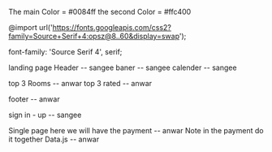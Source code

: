 <!-- Variables =========================== -->
The main Color = #0084ff
the second Color = #ffc400

<!-- This is the font familiy -->
@import url('https://fonts.googleapis.com/css2?family=Source+Serif+4:opsz@8..60&display=swap');

font-family: 'Source Serif 4', serif;

<!-- ==================== Landing page ===================== -->
landing page 
Header -- sangee
baner -- sangee
calender -- sangee

top 3 Rooms -- anwar
top 3 rated -- anwar

footer -- anwar

<!-- ====================== Sign up sing in  ==================== -->
sign in - up -- sangee
 <!-- ============================== Single page ================== -->
Single page here we will have the payment  -- anwar Note in the payment do it together
Data.js -- anwar






<!--! Notes  -->

